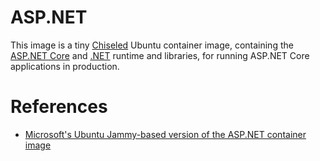 # ASP.NET

This image is a tiny [Chiseled](https://github.com/canonical/chisel) Ubuntu container image, containing the [ASP.NET Core](https://dotnet.microsoft.com/en-us/apps/aspnet) and
 [.NET](https://dotnet.microsoft.com/en-us/) runtime and libraries, for running ASP.NET Core applications in production.


# References

- [Microsoft's Ubuntu Jammy-based version of the ASP.NET container image](https://github.com/dotnet/dotnet-docker/blob/main/src/aspnet/6.0/jammy/amd64/Dockerfile)
